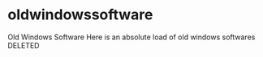 # oldwindowssoftware
Old Windows Software
Here is an absolute load of old windows softwares
DELETED
